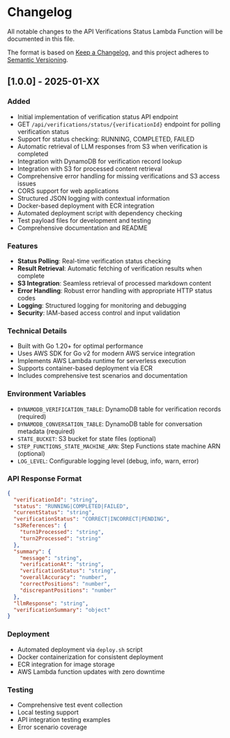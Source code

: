 # Changelog

All notable changes to the API Verifications Status Lambda Function will be documented in this file.

The format is based on [Keep a Changelog](https://keepachangelog.com/en/1.0.0/),
and this project adheres to [Semantic Versioning](https://semver.org/spec/v2.0.0.html).

## [1.0.0] - 2025-01-XX

### Added
- Initial implementation of verification status API endpoint
- GET `/api/verifications/status/{verificationId}` endpoint for polling verification status
- Support for status checking: RUNNING, COMPLETED, FAILED
- Automatic retrieval of LLM responses from S3 when verification is completed
- Integration with DynamoDB for verification record lookup
- Integration with S3 for processed content retrieval
- Comprehensive error handling for missing verifications and S3 access issues
- CORS support for web applications
- Structured JSON logging with contextual information
- Docker-based deployment with ECR integration
- Automated deployment script with dependency checking
- Test payload files for development and testing
- Comprehensive documentation and README

### Features
- **Status Polling**: Real-time verification status checking
- **Result Retrieval**: Automatic fetching of verification results when complete
- **S3 Integration**: Seamless retrieval of processed markdown content
- **Error Handling**: Robust error handling with appropriate HTTP status codes
- **Logging**: Structured logging for monitoring and debugging
- **Security**: IAM-based access control and input validation

### Technical Details
- Built with Go 1.20+ for optimal performance
- Uses AWS SDK for Go v2 for modern AWS service integration
- Implements AWS Lambda runtime for serverless execution
- Supports container-based deployment via ECR
- Includes comprehensive test scenarios and documentation

### Environment Variables
- `DYNAMODB_VERIFICATION_TABLE`: DynamoDB table for verification records (required)
- `DYNAMODB_CONVERSATION_TABLE`: DynamoDB table for conversation metadata (required)
- `STATE_BUCKET`: S3 bucket for state files (optional)
- `STEP_FUNCTIONS_STATE_MACHINE_ARN`: Step Functions state machine ARN (optional)
- `LOG_LEVEL`: Configurable logging level (debug, info, warn, error)

### API Response Format
```json
{
  "verificationId": "string",
  "status": "RUNNING|COMPLETED|FAILED",
  "currentStatus": "string",
  "verificationStatus": "CORRECT|INCORRECT|PENDING",
  "s3References": {
    "turn1Processed": "string",
    "turn2Processed": "string"
  },
  "summary": {
    "message": "string",
    "verificationAt": "string",
    "verificationStatus": "string",
    "overallAccuracy": "number",
    "correctPositions": "number",
    "discrepantPositions": "number"
  },
  "llmResponse": "string",
  "verificationSummary": "object"
}
```

### Deployment
- Automated deployment via `deploy.sh` script
- Docker containerization for consistent deployment
- ECR integration for image storage
- AWS Lambda function updates with zero downtime

### Testing
- Comprehensive test event collection
- Local testing support
- API integration testing examples
- Error scenario coverage
